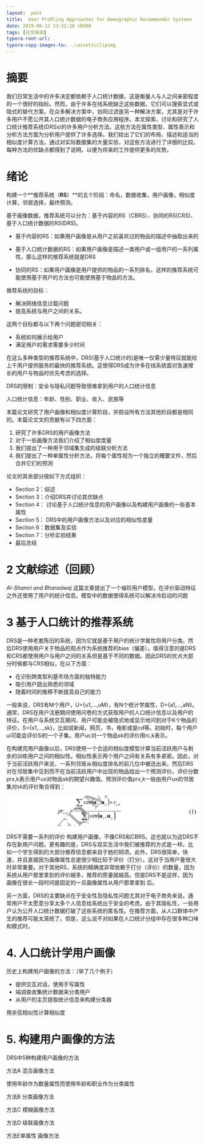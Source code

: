 ```yaml
---
layout:  post
title:  User Proﬁling Approaches for Demographic Recommender Systems
date: 2019-06-12 13:32:20 +0300
tags: [论文阅读]
typora-root-url: .
typora-copy-images-to: ..\assets\clipimg
---
```


# 摘要

我们日常生活中的许多决定都依赖于人口统计数据，这是衡量人与人之间亲密程度的一个很好的指标。然而，由于许多在线系统缺乏这些数据，它们可以搜索显式或隐式的替代方案。在众多解决方案中，协同过滤是另一种解决方案，尤其是对于许多用户不愿公开其人口统计数据的电子商务应用程序。本文探索、讨论和研究了人口统计推荐系统(DRSs)的许多用户分析方法。这些方法在属性类型、属性表示和分析方法方面为分析用户提供了许多选择。我们给出了它们的布局、描述和适当的相似度计算方法。通过对实际数据集的大量实验，对这些方法进行了详细的比较。每种方法的优缺点都得到了说明，以便为将来的工作提供更多的优势。

 

# 绪论

 

构建一个**推荐系统（****RS****）**的五个阶段：命名，数据收集，用户画像，相似度计算，邻居选择，最终预测。

 

基于画像数据，推荐系统可以分为：基于内容的RS（CBRS）、协同的RS(CRS)、基于人口统计数据的RS(DRS)。

- 基于内容的RS：如果用户画像是从用户之前喜欢过的物品的描述中抽取出来的

- 基于人口统计数据的RS：如果用户画像是描述一类用户或一组用户的一系列属性，那么这样的推荐系统就是DRS

- 协同的RS：如果用户画像是用户提供的物品的一系列排名，这样的推荐系统可能使用基于用户的方法也可能使用基于物品的方法。




推荐系统的目标：

- 解决网络信息过载问题
- 提高系统与用户之间的关系。

这两个目标都与以下两个问题密切相关：

- 系统如何展示给用户
- 满足用户的需求需要多少时间

 

在这么多种类型的推荐系统中，DRS(基于人口统计的)是唯一仅需少量特征就能给上千用户提供服务的最快的推荐系统。这使得DRS成为许多在线系统面对急速增长的用户与物品时优先考虑的选择。

 

DRS的限制：安全与隐私问题导致很难拿到用户的人口统计信息

 

人口统计信息：年龄、性别、职业、收入、民族等

 

本篇论文研究了用户画像和相似度计算阶段，并假设所有方法其他阶段都是相同的。本篇论文文的贡献有以下四方面：

1. 研究了许多DRS的用户画像方法
2. 对于一些画像方法我们介绍了相似度度量
3. 我们提出了一种用于邻域集生成的级联分析方法
4. 我们提出了一种单属性分析方法，将每个属性视为一个独立的概要文件，然后合并它们的预测

 

论文的其余部分按如下方式组织：

- Section 2：综述
- Section 3：介绍DRS并讨论其优缺点
- Section 4： 讨论基于人口统计信息的用户画像以及构建用户画像的一些基本属性
- Section 5： DRS中的用户画像方法以及对应的相似性度量
- Section 6：数据集及实验
- Section 7：分析实验结果
- 最后总结

 

# 2 文献综述（回顾）

 

*Al-Shamri and Bharadwaj* 这篇文章提出了一个袖珍用户模型，在评价驱动特征之外还使用了用户的统计信息。模型中的数据使得系统可以解决冷启动的问题

 

# 3 基于人口统计的推荐系统

 

DRS是一种老套陈旧的系统，因为它就是基于用户的统计学属性将用户分类。然后DRS使用用户关于物品的观点作为系统推荐的bias（偏差）。值得注意的是DRS和CRS都使用用户与用户之间的关系但是基于不同的数据。因此DRS的优点大部分时候都与CRS相似，在以下方面：

- 在识别跨类型利基市场方面的独特能力
- 吸引用户跳出熟悉的领域
- 随着时间的推移不断提高自己的能力

 

一般来说，DRS有M个用户，U={u1,...,uM}，有N个统计学属性，D={a1,...,aN}。通常，DRS在用户注册期间使用问卷的方式获取用户的人口统计信息以及用户的特征。在用户与系统交互期间，用户可能会被隐式地或显示地问到对于K个物品的评价，S={s1,...,sk}，比如说新闻，网页，书，电影或是cd等。初始时，每个用户ui可能会评价S*i*的一个子集。用户uc对一个物品sk的评价用rc,k表示。

在构建完用户画像以后，DRS使用一个合适的相似度模型计算当前活跃用户与剩余的训练用户之间的相似性。相似性表示两个用户之间有关系有多紧密。因此，对于当前活跃用户来说，一系列邻居从相似度排名的前几位中被选出来。然后DRS对在邻居集中见到而不在当前活跃用户中出现的物品给出一个预测评价。评价分数prx,k表示用户ux对物品sk的期望兴趣值。预测评价值prx,k一般由用户ux的邻居集对sk的评价聚合得到：

 

![计算机生成了可选文字: u，u，](/../assets/clipimg/clip_image001-1560412782799.png)

DRS不需要一系列的评价 构建用户画像，不像CRS和CBRS。这也就以为这DRS不存在新用户问题。更有趣的是，DRS与现实生活中我们被推荐的方式是一样。比如一个学生得到的大部分推荐信息都来自于她的铜须。此外，DRS很简单，快速，并且直接因为画像属性总是很少相比较于评价（打分）。这对于当用户量很大时非常重要。对于其他RS，系统的精确度非常依赖于打分（评价）的数量，因为系统从用户那里拿到的评价越多，推荐的质量就越高。但是DRS不是这样，因为画像在很长一段时间是固定的一旦画像属性从用户那里拿到 后。

 

 

另一方面，DRS的主要缺点在于安全性及隐私性问题尤其对于电子商务来说。通常用户不太愿意分享太多个人信息给系统出于安全的考虑。由于其隐私性，一些用户认为公开人口统计数据打破了这些系统的匿名性。在推荐方面，从人口群体中产生的推荐可能太笼统了。但是，这么说不对如果在人口统计分组中存在很多种口味和模式时。

 

# 4. 人口统计学用户画像

 

历史上构建用户画像的方法：（举了几个例子）

-  提供交互对话，使用手写属性
- 端调查收集统计数据来分类用户
- 从用户的主页提取统计信息来构建分类器

 

用余弦相似性计算相似度

 

# 5. 构建用户画像的方法

 

DRS中5种构建用户画像的方法

 

方法A 混合画像方法

使用年龄作为数量属性而使用年龄和职业作为分类属性

 

方法B 分类画像方法 

 

方法C 模糊画像方法 

 

方法D 级联画像方法

 

方法E单属性 画像方法

 